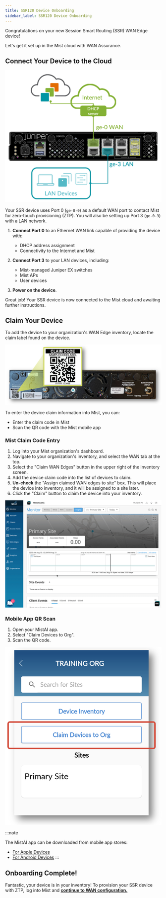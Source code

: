 ```yaml
---
title: SSR120 Device Onboarding
sidebar_label: SSR120 Device Onboarding
---
```


Congratulations on your new Session Smart Routing (SSR) WAN Edge device!

Let's get it set up in the Mist cloud with WAN Assurance.

## Connect Your Device to the Cloud

![Device Connections](/img/intro_wa_ssr120_quickstart_1.png)

Your SSR device uses Port 0 (`ge-0-0`) as a default WAN port to contact Mist for zero-touch provisioning (ZTP). You will also be setting up Port 3 (`ge-0-3`) with a LAN network.

1. **Connect Port 0** to an Ethernet WAN link capable of providing the device with:
    * DHCP address assignment
    * Connectivity to the Internet and Mist

2. **Connect Port 3** to your LAN devices, including:
    * Mist-managed Juniper EX switches
    * Mist APs
    * User devices

3. **Power on the device**.

Great job! Your SSR device is now connected to the Mist cloud and awaiting further instructions.

## Claim Your Device

To add the device to your organization's WAN Edge inventory, locate the claim label found on the device.

![Claim Code](/img/intro_wa_ssr120_quickstart_2.png)

To enter the device claim information into Mist, you can:
* Enter the claim code in Mist
* Scan the QR code with the Mist mobile app

### Mist Claim Code Entry

1. Log into your Mist organization's dashboard.
2. Navigate to your organization's inventory, and select the WAN tab at the top.
3. Select the "Claim WAN Edges" button in the upper right of the inventory screen.
4. Add the device claim code into the list of devices to claim.
5. **Un-check** the "Assign claimed WAN edges to site" box. This will place the device into inventory, and it will be assigned to a site later.
6. Click the "Claim" button to claim the device into your inventory.

![Claim device](/img/intro_wa_quickstart_claim.gif)

### Mobile App QR Scan

1. Open your MistAI app.
2. Select "Claim Devices to Org".
3. Scan the QR code.

![Mist AI App](/img/intro_wa_quickstart_mobile_app.png)

:::note

The MistAI app can be downloaded from mobile app stores:
- [For Apple Devices](https://apps.apple.com/us/app/mistai/id1215196902)
- [For Android Devices](https://play.google.com/store/apps/details?id=com.mist.mistify&hl=en_US&gl=US)
:::

## Onboarding Complete!

Fantastic, your device is in your inventory! To provision your SSR device with ZTP, log into Mist and **[continue to WAN configuration.](intro_wa_quickstart_1_networks.md)**
